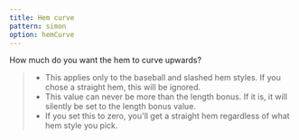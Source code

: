 ```yaml
---
title: Hem curve
pattern: simon
option: hemCurve
---
```


How much do you want the hem to curve upwards?

> - This applies only to the baseball and slashed hem styles. If you chose a straight hem, this will be ignored.
> - This value can never be more than the length bonus. If it is, it will silently be set to the length bonus value.
> - If you set this to zero, you'll get a straight hem regardless of what hem style you pick.
